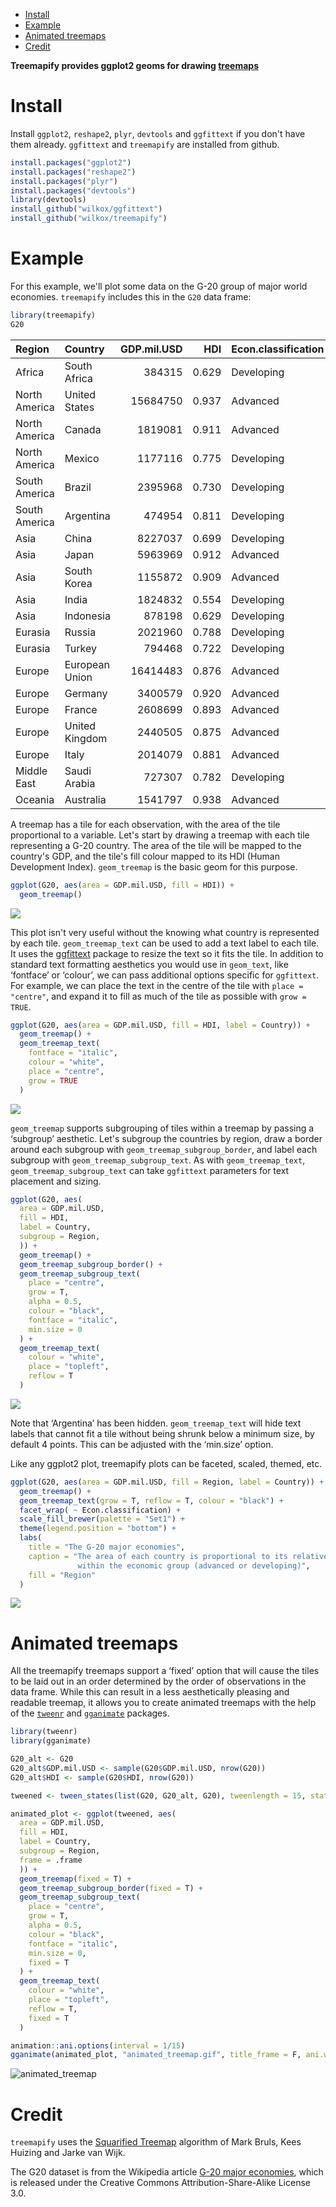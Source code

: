 
-   [Install](#install)
-   [Example](#example)
-   [Animated treemaps](#animated-treemaps)
-   [Credit](#credit)

**Treemapify provides ggplot2 geoms for drawing [treemaps](http://en.wikipedia.org/wiki/Treemap)**

Install
=======

Install `ggplot2`, `reshape2`, `plyr`, `devtools` and `ggfittext` if you don't have them already. `ggfittext` and `treemapify` are installed from github.

``` r
install.packages("ggplot2")
install.packages("reshape2")
install.packages("plyr")
install.packages("devtools")
library(devtools)
install_github("wilkox/ggfittext")
install_github("wilkox/treemapify")
```

Example
=======

For this example, we'll plot some data on the G-20 group of major world economies. `treemapify` includes this in the `G20` data frame:

``` r
library(treemapify)
G20
```

| Region        | Country        |  GDP.mil.USD|    HDI| Econ.classification |
|:--------------|:---------------|------------:|------:|:--------------------|
| Africa        | South Africa   |       384315|  0.629| Developing          |
| North America | United States  |     15684750|  0.937| Advanced            |
| North America | Canada         |      1819081|  0.911| Advanced            |
| North America | Mexico         |      1177116|  0.775| Developing          |
| South America | Brazil         |      2395968|  0.730| Developing          |
| South America | Argentina      |       474954|  0.811| Developing          |
| Asia          | China          |      8227037|  0.699| Developing          |
| Asia          | Japan          |      5963969|  0.912| Advanced            |
| Asia          | South Korea    |      1155872|  0.909| Advanced            |
| Asia          | India          |      1824832|  0.554| Developing          |
| Asia          | Indonesia      |       878198|  0.629| Developing          |
| Eurasia       | Russia         |      2021960|  0.788| Developing          |
| Eurasia       | Turkey         |       794468|  0.722| Developing          |
| Europe        | European Union |     16414483|  0.876| Advanced            |
| Europe        | Germany        |      3400579|  0.920| Advanced            |
| Europe        | France         |      2608699|  0.893| Advanced            |
| Europe        | United Kingdom |      2440505|  0.875| Advanced            |
| Europe        | Italy          |      2014079|  0.881| Advanced            |
| Middle East   | Saudi Arabia   |       727307|  0.782| Developing          |
| Oceania       | Australia      |      1541797|  0.938| Advanced            |

A treemap has a tile for each observation, with the area of the tile proportional to a variable. Let's start by drawing a treemap with each tile representing a G-20 country. The area of the tile will be mapped to the country's GDP, and the tile's fill colour mapped to its HDI (Human Development Index). `geom_treemap` is the basic geom for this purpose.

``` r
ggplot(G20, aes(area = GDP.mil.USD, fill = HDI)) +
  geom_treemap()
```

![](README-basic_treemap-1.png)

This plot isn't very useful without the knowing what country is represented by each tile. `geom_treemap_text` can be used to add a text label to each tile. It uses the [ggfittext](https://github.com/wilkox/ggfittext) package to resize the text so it fits the tile. In addition to standard text formatting aesthetics you would use in `geom_text`, like ‘fontface’ or ‘colour’, we can pass additional options specific for `ggfittext`. For example, we can place the text in the centre of the tile with `place = "centre"`, and expand it to fill as much of the tile as possible with `grow = TRUE`.

``` r
ggplot(G20, aes(area = GDP.mil.USD, fill = HDI, label = Country)) +
  geom_treemap() +
  geom_treemap_text(
    fontface = "italic",
    colour = "white",
    place = "centre",
    grow = TRUE
  )
```

![](README-geom_treemap_text-1.png)

`geom_treemap` supports subgrouping of tiles within a treemap by passing a ‘subgroup’ aesthetic. Let's subgroup the countries by region, draw a border around each subgroup with `geom_treemap_subgroup_border`, and label each subgroup with `geom_treemap_subgroup_text`. As with `geom_treemap_text`, `geom_treemap_subgroup_text` can take `ggfittext` parameters for text placement and sizing.

``` r
ggplot(G20, aes(
  area = GDP.mil.USD,
  fill = HDI,
  label = Country,
  subgroup = Region,
  )) +
  geom_treemap() +
  geom_treemap_subgroup_border() +
  geom_treemap_subgroup_text(
    place = "centre",
    grow = T,
    alpha = 0.5,
    colour = "black",
    fontface = "italic",
    min.size = 0
  ) +
  geom_treemap_text(
    colour = "white",
    place = "topleft",
    reflow = T
  )
```

![](README-subgrouped_treemap-1.png)

Note that ‘Argentina’ has been hidden. `geom_treemap_text` will hide text labels that cannot fit a tile without being shrunk below a minimum size, by default 4 points. This can be adjusted with the ‘min.size’ option.

Like any ggplot2 plot, treemapify plots can be faceted, scaled, themed, etc.

``` r
ggplot(G20, aes(area = GDP.mil.USD, fill = Region, label = Country)) +
  geom_treemap() +
  geom_treemap_text(grow = T, reflow = T, colour = "black") +
  facet_wrap( ~ Econ.classification) +
  scale_fill_brewer(palette = "Set1") +
  theme(legend.position = "bottom") +
  labs(
    title = "The G-20 major economies",
    caption = "The area of each country is proportional to its relative GDP
               within the economic group (advanced or developing)",
    fill = "Region"
  )
```

![](README-complex_treemap-1.png)

Animated treemaps
=================

All the treemapify treemaps support a ‘fixed’ option that will cause the tiles to be laid out in an order determined by the order of observations in the data frame. While this can result in a less aesthetically pleasing and readable treemap, it allows you to create animated treemaps with the help of the [`tweenr`](https://github.com/thomasp85/tweenr) and [`gganimate`](https://github.com/dgrtwo/gganimate) packages.

``` r
library(tweenr)
library(gganimate)

G20_alt <- G20
G20_alt$GDP.mil.USD <- sample(G20$GDP.mil.USD, nrow(G20))
G20_alt$HDI <- sample(G20$HDI, nrow(G20))

tweened <- tween_states(list(G20, G20_alt, G20), tweenlength = 15, statelength = 5, ease = 'cubic-in-out', nframes = 55)

animated_plot <- ggplot(tweened, aes(
  area = GDP.mil.USD,
  fill = HDI,
  label = Country,
  subgroup = Region,
  frame = .frame
  )) +
  geom_treemap(fixed = T) +
  geom_treemap_subgroup_border(fixed = T) +
  geom_treemap_subgroup_text(
    place = "centre",
    grow = T,
    alpha = 0.5,
    colour = "black",
    fontface = "italic",
    min.size = 0,
    fixed = T
  ) +
  geom_treemap_text(
    colour = "white",
    place = "topleft",
    reflow = T,
    fixed = T
  )

animation::ani.options(interval = 1/15)
gganimate(animated_plot, "animated_treemap.gif", title_frame = F, ani.width = 400, ani.height = 400)
```

![animated\_treemap](animated_treemap.gif)

Credit
======

`treemapify` uses the [Squarified Treemap](http://citeseerx.ist.psu.edu/viewdoc/summary?doi=10.1.1.36.6685) algorithm of Mark Bruls, Kees Huizing and Jarke van Wijk.

The G20 dataset is from the Wikipedia article [G-20 major economies](http://en.wikipedia.org/wiki/G-20_major_economies), which is released under the Creative Commons Attribution-Share-Alike License 3.0.
